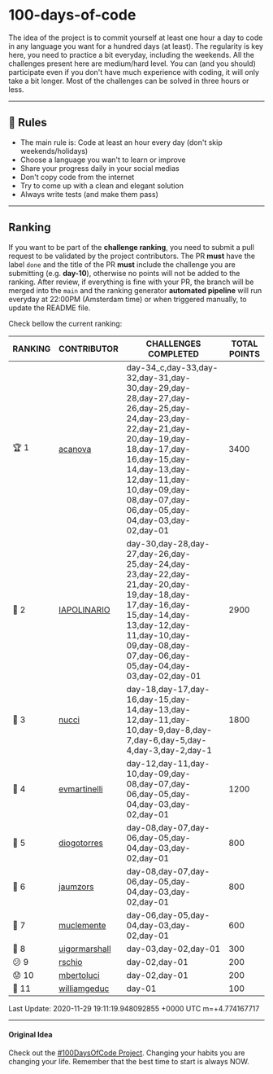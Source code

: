 # 100-days-of-code

The idea of the project is to commit yourself at least one hour a day to code in any language you want for a hundred days (at least). The regularity is key here, you need to practice a bit everyday, including the weekends.
All the challenges present here are medium/hard level. You can (and you should) participate even if you don't have much experience with coding, it will only take a bit longer.
Most of the challenges can be solved in three hours or less.

---

## 🚩 Rules

- The main rule is: Code at least an hour every day (don't skip weekends/holidays)
- Choose a language you wan't to learn or improve
- Share your progress daily in your social medias
- Don't copy code from the internet
- Try to come up with a clean and elegant solution
- Always write tests (and make them pass)

---

## Ranking

If you want to be part of the **challenge ranking**, you need to submit a pull request to be validated by the project contributors. The PR **must** have the label `done` and the title of the PR **must** include the challenge you are submitting (e.g. **day-10**), otherwise no points will not be added to the ranking.
After review, if everything is fine with your PR, the branch will be merged into the `main` and the ranking generator **automated pipeline** will run everyday at 22:00PM (Amsterdam time) or when triggered manually, to update the README file.

Check bellow the current ranking:

|       RANKING       |                    CONTRIBUTOR                    |                                                                                                              CHALLENGES COMPLETED                                                                                                               | TOTAL POINTS |
|---------------------|---------------------------------------------------|-------------------------------------------------------------------------------------------------------------------------------------------------------------------------------------------------------------------------------------------------|--------------|
| :trophy: 1          | [acanova](https://github.com/acanova)             | day-34_c,day-33,day-32,day-31,day-30,day-29,day-28,day-27,day-26,day-25,day-24,day-23,day-22,day-21,day-20,day-19,day-18,day-17,day-16,day-15,day-14,day-13,day-12,day-11,day-10,day-09,day-08,day-07,day-06,day-05,day-04,day-03,day-02,day-01 |         3400 |
| :2nd_place_medal: 2 | [IAPOLINARIO](https://github.com/IAPOLINARIO)     | day-30,day-28,day-27,day-26,day-25,day-24,day-23,day-22,day-21,day-20,day-19,day-18,day-17,day-16,day-15,day-14,day-13,day-12,day-11,day-10,day-09,day-08,day-07,day-06,day-05,day-04,day-03,day-02,day-01                                      |         2900 |
| :3rd_place_medal: 3 | [nucci](https://github.com/nucci)                 | day-18,day-17,day-16,day-15,day-14,day-13,day-12,day-11,day-10,day-9,day-8,day-7,day-6,day-5,day-4,day-3,day-2,day-1                                                                                                                            |         1800 |
| :snail: 4           | [evmartinelli](https://github.com/evmartinelli)   | day-12,day-11,day-10,day-09,day-08,day-07,day-06,day-05,day-04,day-03,day-02,day-01                                                                                                                                                             |         1200 |
| :speak_no_evil: 5   | [diogotorres](https://github.com/diogotorres)     | day-08,day-07,day-06,day-05,day-04,day-03,day-02,day-01                                                                                                                                                                                         |          800 |
| :imp: 6             | [jaumzors](https://github.com/jaumzors)           | day-08,day-07,day-06,day-05,day-04,day-03,day-02,day-01                                                                                                                                                                                         |          800 |
| :star2: 7           | [muclemente](https://github.com/muclemente)       | day-06,day-05,day-04,day-03,day-02,day-01                                                                                                                                                                                                       |          600 |
| :hear_no_evil: 8    | [uigormarshall](https://github.com/uigormarshall) | day-03,day-02,day-01                                                                                                                                                                                                                            |          300 |
| :confused: 9        | [rschio](https://github.com/rschio)               | day-02,day-01                                                                                                                                                                                                                                   |          200 |
| :worried: 10        | [mbertoluci](https://github.com/mbertoluci)       | day-02,day-01                                                                                                                                                                                                                                   |          200 |
| :ghost: 11          | [williamgeduc](https://github.com/williamgeduc)   | day-01                                                                                                                                                                                                                                          |          100 |

Last Update: 2020-11-29 19:11:19.948092855 +0000 UTC m=+4.774167717

---

#### Original Idea

Check out the [#100DaysOfCode Project](https://www.100daysofcode.com/). Changing your habits you are changing your life. Remember that the best time to start is always NOW.
